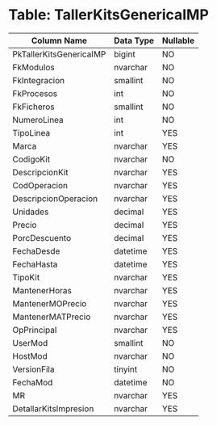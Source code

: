 # Table: TallerKitsGenericaIMP

| Column Name | Data Type | Nullable |
|-------------|-----------|----------|
| PkTallerKitsGenericaIMP | bigint | NO |
| FkModulos | nvarchar | NO |
| FkIntegracion | smallint | NO |
| FkProcesos | int | NO |
| FkFicheros | smallint | NO |
| NumeroLinea | int | NO |
| TipoLinea | int | YES |
| Marca | nvarchar | YES |
| CodigoKit | nvarchar | NO |
| DescripcionKit | nvarchar | YES |
| CodOperacion | nvarchar | YES |
| DescripcionOperacion | nvarchar | YES |
| Unidades | decimal | YES |
| Precio | decimal | YES |
| PorcDescuento | decimal | YES |
| FechaDesde | datetime | YES |
| FechaHasta | datetime | YES |
| TipoKit | nvarchar | YES |
| MantenerHoras | nvarchar | YES |
| MantenerMOPrecio | nvarchar | YES |
| MantenerMATPrecio | nvarchar | YES |
| OpPrincipal | nvarchar | YES |
| UserMod | smallint | NO |
| HostMod | nvarchar | NO |
| VersionFila | tinyint | NO |
| FechaMod | datetime | NO |
| MR | nvarchar | YES |
| DetallarKitsImpresion | nvarchar | YES |
